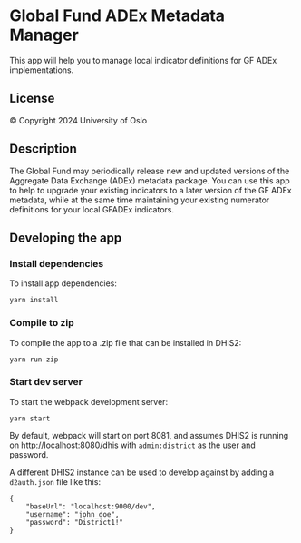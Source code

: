 # Global Fund ADEx Metadata Manager
This app will help you to manage local indicator definitions for GF ADEx implementations.

## License
© Copyright 2024 University of Oslo

## Description

The Global Fund may periodically release new and updated versions of the Aggregate Data Exchange (ADEx)
metadata package. You can use this app to help to upgrade your existing indicators to a later version
of the GF ADEx metadata, while at the same time maintaining your existing numerator definitions
for your local GFADEx indicators.

## Developing the app

### Install dependencies
To install app dependencies:

```
yarn install
```

### Compile to zip
To compile the app to a .zip file that can be installed in DHIS2:

```
yarn run zip
```

### Start dev server
To start the webpack development server:

```
yarn start
```

By default, webpack will start on port 8081, and assumes DHIS2 is running on
http://localhost:8080/dhis with `admin:district` as the user and password.

A different DHIS2 instance can be used to develop against by adding a `d2auth.json` file like this:

```
{
    "baseUrl": "localhost:9000/dev",
    "username": "john_doe",
    "password": "District1!"
}
```
